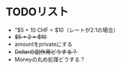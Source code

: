 # TODOリスト

- “$5 + 10 CHF = $10（レートが2:1の場合）
- ~~$5 * 2 = $10~~
- amountをprivateにする
- ~~Dollarの副作用どうする？~~
- Moneyの丸め処理どうする？
